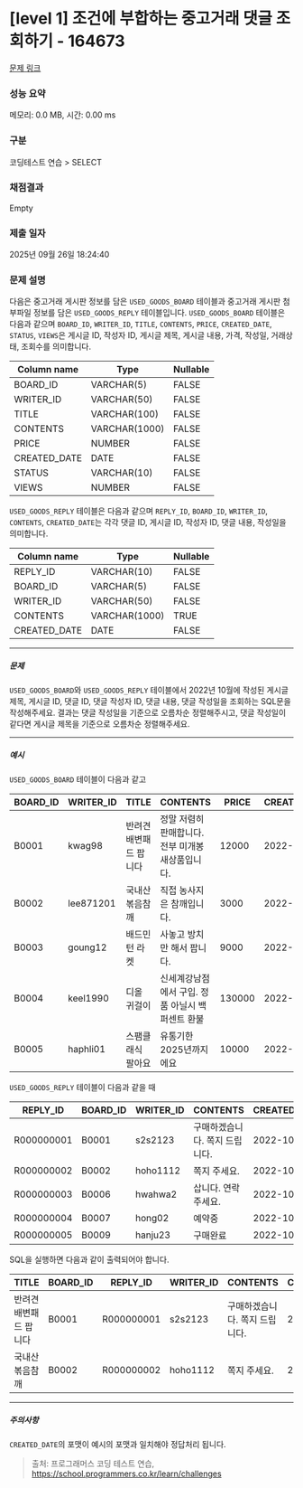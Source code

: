 # [level 1] 조건에 부합하는 중고거래 댓글 조회하기 - 164673 

[문제 링크](https://school.programmers.co.kr/learn/courses/30/lessons/164673) 

### 성능 요약

메모리: 0.0 MB, 시간: 0.00 ms

### 구분

코딩테스트 연습 > SELECT

### 채점결과

Empty

### 제출 일자

2025년 09월 26일 18:24:40

### 문제 설명

<p>다음은 중고거래 게시판 정보를 담은 <code>USED_GOODS_BOARD</code> 테이블과 중고거래 게시판 첨부파일 정보를 담은 <code>USED_GOODS_REPLY</code> 테이블입니다. <code>USED_GOODS_BOARD</code> 테이블은 다음과 같으며 <code>BOARD_ID</code>, <code>WRITER_ID</code>, <code>TITLE</code>, <code>CONTENTS</code>, <code>PRICE</code>, <code>CREATED_DATE</code>, <code>STATUS</code>, <code>VIEWS</code>은 게시글 ID, 작성자 ID, 게시글 제목, 게시글 내용, 가격, 작성일, 거래상태, 조회수를 의미합니다.</p>
<table class="table">
        <thead><tr>
<th>Column name</th>
<th>Type</th>
<th>Nullable</th>
</tr>
</thead>
        <tbody><tr>
<td>BOARD_ID</td>
<td>VARCHAR(5)</td>
<td>FALSE</td>
</tr>
<tr>
<td>WRITER_ID</td>
<td>VARCHAR(50)</td>
<td>FALSE</td>
</tr>
<tr>
<td>TITLE</td>
<td>VARCHAR(100)</td>
<td>FALSE</td>
</tr>
<tr>
<td>CONTENTS</td>
<td>VARCHAR(1000)</td>
<td>FALSE</td>
</tr>
<tr>
<td>PRICE</td>
<td>NUMBER</td>
<td>FALSE</td>
</tr>
<tr>
<td>CREATED_DATE</td>
<td>DATE</td>
<td>FALSE</td>
</tr>
<tr>
<td>STATUS</td>
<td>VARCHAR(10)</td>
<td>FALSE</td>
</tr>
<tr>
<td>VIEWS</td>
<td>NUMBER</td>
<td>FALSE</td>
</tr>
</tbody>
      </table>
<p><code>USED_GOODS_REPLY</code> 테이블은 다음과 같으며 <code>REPLY_ID</code>, <code>BOARD_ID</code>, <code>WRITER_ID</code>, <code>CONTENTS</code>, <code>CREATED_DATE</code>는 각각 댓글 ID, 게시글 ID, 작성자 ID, 댓글 내용, 작성일을 의미합니다.</p>
<table class="table">
        <thead><tr>
<th>Column name</th>
<th>Type</th>
<th>Nullable</th>
</tr>
</thead>
        <tbody><tr>
<td>REPLY_ID</td>
<td>VARCHAR(10)</td>
<td>FALSE</td>
</tr>
<tr>
<td>BOARD_ID</td>
<td>VARCHAR(5)</td>
<td>FALSE</td>
</tr>
<tr>
<td>WRITER_ID</td>
<td>VARCHAR(50)</td>
<td>FALSE</td>
</tr>
<tr>
<td>CONTENTS</td>
<td>VARCHAR(1000)</td>
<td>TRUE</td>
</tr>
<tr>
<td>CREATED_DATE</td>
<td>DATE</td>
<td>FALSE</td>
</tr>
</tbody>
      </table>
<hr>

<h5>문제</h5>

<p><code>USED_GOODS_BOARD</code>와 <code>USED_GOODS_REPLY</code> 테이블에서 2022년 10월에 작성된 게시글 제목, 게시글  ID, 댓글 ID, 댓글 작성자 ID, 댓글 내용, 댓글 작성일을 조회하는 SQL문을 작성해주세요. 결과는 댓글 작성일을 기준으로 오름차순 정렬해주시고, 댓글 작성일이 같다면 게시글  제목을 기준으로 오름차순 정렬해주세요.</p>

<hr>

<h5>예시</h5>

<p><code>USED_GOODS_BOARD</code> 테이블이 다음과 같고</p>
<table class="table">
        <thead><tr>
<th>BOARD_ID</th>
<th>WRITER_ID</th>
<th>TITLE</th>
<th>CONTENTS</th>
<th>PRICE</th>
<th>CREATED_DATE</th>
<th>STATUS</th>
<th>VIEWS</th>
</tr>
</thead>
        <tbody><tr>
<td>B0001</td>
<td>kwag98</td>
<td>반려견 배변패드 팝니다</td>
<td>정말 저렴히 판매합니다. 전부 미개봉 새상품입니다.</td>
<td>12000</td>
<td>2022-10-01</td>
<td>DONE</td>
<td>250</td>
</tr>
<tr>
<td>B0002</td>
<td>lee871201</td>
<td>국내산 볶음참깨</td>
<td>직접 농사지은 참깨입니다.</td>
<td>3000</td>
<td>2022-10-02</td>
<td>DONE</td>
<td>121</td>
</tr>
<tr>
<td>B0003</td>
<td>goung12</td>
<td>배드민턴 라켓</td>
<td>사놓고 방치만 해서 팝니다.</td>
<td>9000</td>
<td>2022-10-02</td>
<td>SALE</td>
<td>212</td>
</tr>
<tr>
<td>B0004</td>
<td>keel1990</td>
<td>디올 귀걸이</td>
<td>신세계강남점에서 구입. 정품 아닐시 백퍼센트 환불</td>
<td>130000</td>
<td>2022-10-02</td>
<td>SALE</td>
<td>199</td>
</tr>
<tr>
<td>B0005</td>
<td>haphli01</td>
<td>스팸클래식 팔아요</td>
<td>유통기한 2025년까지에요</td>
<td>10000</td>
<td>2022-10-02</td>
<td>SALE</td>
<td>121</td>
</tr>
</tbody>
      </table>
<p><code>USED_GOODS_REPLY</code> 테이블이 다음과 같을 때</p>
<table class="table">
        <thead><tr>
<th>REPLY_ID</th>
<th>BOARD_ID</th>
<th>WRITER_ID</th>
<th>CONTENTS</th>
<th>CREATED_DATE</th>
</tr>
</thead>
        <tbody><tr>
<td>R000000001</td>
<td>B0001</td>
<td>s2s2123</td>
<td>구매하겠습니다. 쪽지 드립니다.</td>
<td>2022-10-02</td>
</tr>
<tr>
<td>R000000002</td>
<td>B0002</td>
<td>hoho1112</td>
<td>쪽지 주세요.</td>
<td>2022-10-03</td>
</tr>
<tr>
<td>R000000003</td>
<td>B0006</td>
<td>hwahwa2</td>
<td>삽니다. 연락주세요.</td>
<td>2022-10-03</td>
</tr>
<tr>
<td>R000000004</td>
<td>B0007</td>
<td>hong02</td>
<td>예약중</td>
<td>2022-10-06</td>
</tr>
<tr>
<td>R000000005</td>
<td>B0009</td>
<td>hanju23</td>
<td>구매완료</td>
<td>2022-10-07</td>
</tr>
</tbody>
      </table>
<p>SQL을 실행하면 다음과 같이 출력되어야 합니다.</p>
<table class="table">
        <thead><tr>
<th>TITLE</th>
<th>BOARD_ID</th>
<th>REPLY_ID</th>
<th>WRITER_ID</th>
<th>CONTENTS</th>
<th>CREATED_DATE</th>
</tr>
</thead>
        <tbody><tr>
<td>반려견 배변패드 팝니다</td>
<td>B0001</td>
<td>R000000001</td>
<td>s2s2123</td>
<td>구매하겠습니다. 쪽지 드립니다.</td>
<td>2022-10-02</td>
</tr>
<tr>
<td>국내산 볶음참깨</td>
<td>B0002</td>
<td>R000000002</td>
<td>hoho1112</td>
<td>쪽지 주세요.</td>
<td>2022-10-03</td>
</tr>
</tbody>
      </table>
<hr>

<h5>주의사항</h5>

<p><code>CREATED_DATE</code>의 포맷이 예시의 포맷과 일치해야 정답처리 됩니다.</p>


> 출처: 프로그래머스 코딩 테스트 연습, https://school.programmers.co.kr/learn/challenges